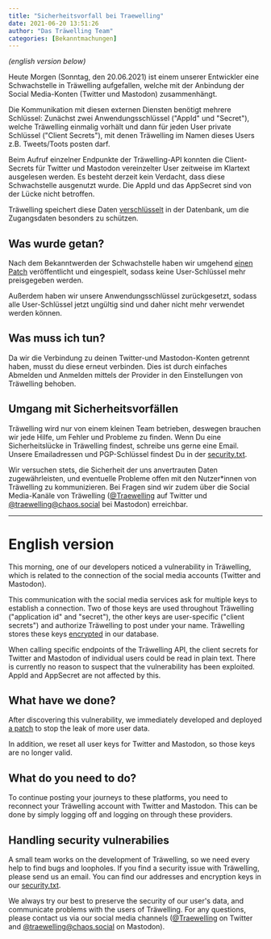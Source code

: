 ```yaml
---
title: "Sicherheitsvorfall bei Traewelling"
date: 2021-06-20 13:51:26
author: "Das Träwelling Team"
categories: [Bekanntmachungen]
---
```

*(english version below)*

Heute Morgen (Sonntag, den 20.06.2021) ist einem unserer Entwickler eine Schwachstelle in Träwelling aufgefallen, welche mit der Anbindung der Social Media-Konten (Twitter und Mastodon) zusammenhängt.

Die Kommunikation mit diesen externen Diensten benötigt mehrere Schlüssel:
Zunächst zwei Anwendungsschlüssel ("AppId" und "Secret"), welche Träwelling einmalig vorhält und dann für jeden User private Schlüssel ("Client Secrets"), mit denen Träwelling im Namen dieses Users z.B. Tweets/Toots posten darf. 

Beim Aufruf einzelner Endpunkte der Träwelling-API konnten die Client-Secrets für Twitter und Mastodon vereinzelter User zeitweise im Klartext ausgelesen werden.
Es besteht derzeit kein Verdacht, dass diese Schwachstelle ausgenutzt wurde. Die AppId und das AppSecret sind von der Lücke nicht betroffen.

Träwelling speichert diese Daten [verschlüsselt](https://laravel.com/docs/8.x/encryption) in der Datenbank, um die Zugangsdaten besonders zu schützen.

## Was wurde getan?

Nach dem Bekanntwerden der Schwachstelle haben wir umgehend [einen Patch](https://github.com/Traewelling/traewelling/pull/441) veröffentlicht und eingespielt, sodass keine User-Schlüssel mehr preisgegeben werden. 

Außerdem haben wir unsere Anwendungsschlüssel zurückgesetzt, sodass alle User-Schlüssel jetzt ungültig sind und daher nicht mehr verwendet werden können.

## Was muss ich tun?

Da wir die Verbindung zu deinen Twitter-und Mastodon-Konten getrennt haben, musst du diese erneut verbinden. Dies ist durch einfaches Abmelden und Anmelden mittels der Provider in den Einstellungen von Träwelling behoben.


## Umgang mit Sicherheitsvorfällen

Träwelling wird nur von einem kleinen Team betrieben, deswegen brauchen wir jede Hilfe, um Fehler und Probleme zu finden.
Wenn Du eine Sicherheitslücke in Träwelling findest, schreibe uns gerne eine Email.
Unsere Emailadressen und PGP-Schlüssel findest Du in der [security.txt](https://traewelling.de/security.txt).

Wir versuchen stets, die Sicherheit der uns anvertrauten Daten zugewährleisten, und eventuelle Probleme offen mit den Nutzer\*innen von Träwelling zu kommunizieren. Bei Fragen sind wir zudem über die Social Media-Kanäle von Träwelling ([@Traewelling](https://twitter.com/traewelling) auf Twitter und [@traewelling@chaos.social](https://chaos.social/@traewelling) bei Mastodon) erreichbar.

---

# English version

This morning, one of our developers noticed a vulnerability in Träwelling, which is related to the connection of the social media accounts (Twitter and Mastodon). 


This communication with the social media services ask for multiple keys to establish a connection.
Two of those keys are used throughout Träwelling ("application id" and "secret"), the other keys are user-specific ("client secrets") and authorize Träwelling to post under your name. Träwelling stores these keys [encrypted](https://laravel.com/docs/8.x/encryption) in our database.

When calling specific endpoints of the Träwelling API, the client secrets for Twitter and Mastodon of individual users could be read in plain text. There is currently no reason to suspect that the vulnerability has been exploited. AppId and AppSecret are not affected by this.




## What have we done?

After discovering this vulnerability, we immediately developed and deployed [a patch](https://github.com/Traewelling/traewelling/pull/441) to stop the leak of more user data.

In addition, we reset all user keys for Twitter and Mastodon, so those keys are no longer valid.

## What do you need to do?

To continue posting your journeys to these platforms, you need to reconnect your Träwelling account with Twitter and Mastodon. This can be done by simply logging off and logging on through these providers.

## Handling security vulnerabilies
A small team works on the development of Träwelling, so we need every help to find bugs and loopholes.
If you find a security issue with Träwelling, please send us an email.
You can find our addresses and encryption keys in our [security.txt](https://traewelling.de/security.txt).

We always try our best to preserve the security of our user's data, and communicate problems with the users of Träwelling.
For any questions, please contact us via our social media channels ([@Traewelling](https://twitter.com/traewelling) on Twitter and [@traewelling@chaos.social](https://chaos.social/@traewelling) on Mastodon).


